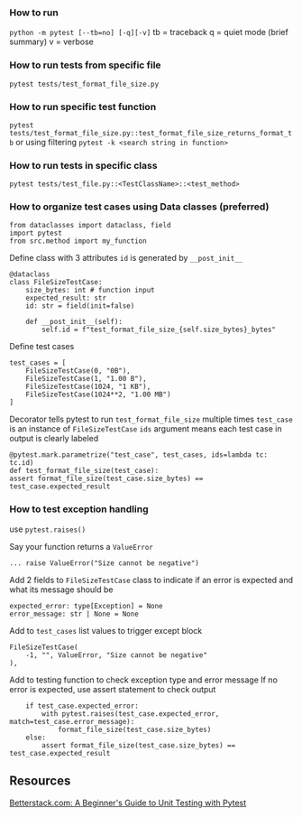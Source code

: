 ### How to run
`python -m pytest [--tb=no] [-q][-v]`
tb = traceback
q = quiet mode (brief summary)
v = verbose

### How to run tests from specific file
`pytest tests/test_format_file_size.py`

### How to run specific test function
`pytest tests/test_format_file_size.py::test_format_file_size_returns_format_tb`
or using filtering
`pytest -k <search string in function>`

### How to run tests in specific class
`pytest tests/test_file.py::<TestClassName>::<test_method>`

### How to organize test cases using Data classes (preferred)
```
from dataclasses import dataclass, field
import pytest
from src.method import my_function
```

Define class with 3 attributes
`id` is generated by `__post_init__`
```
@dataclass
class FileSizeTestCase:
    size_bytes: int # function input
    expected_result: str
    id: str = field(init=false)

    def __post_init__(self):
        self.id = f"test_format_file_size_{self.size_bytes}_bytes"
```

Define test cases
```
test_cases = [
    FileSizeTestCase(0, "0B"),
    FileSizeTestCase(1, "1.00 B"),
    FileSizeTestCase(1024, "1 KB"),
    FileSizeTestCase(1024**2, "1.00 MB")
]
```

Decorator tells pytest to run `test_format_file_size` multiple times
`test_case` is an instance of `FileSizeTestCase`
`ids` argument means each test case in output is clearly labeled
```
@pytest.mark.parametrize("test_case", test_cases, ids=lambda tc: tc.id)
def test_format_file_size(test_case):
assert format_file_size(test_case.size_bytes) == test_case.expected_result
```

### How to test exception handling
use `pytest.raises()`

Say your function returns a `ValueError`
```
... raise ValueError("Size cannot be negative")
```

Add 2 fields to `FileSizeTestCase` class to indicate if an error is expected and what its message should be
```
expected_error: type[Exception] = None
error_message: str | None = None
```

Add to `test_cases` list values to trigger except block
```
FileSizeTestCase(
    -1, "", ValueError, "Size cannot be negative"
),
```

Add to testing function to check exception type and error message
If no error is expected, use assert statement to check output
```
    if test_case.expected_error:
        with pytest.raises(test_case.expected_error, match=test_case.error_message):
            format_file_size(test_case.size_bytes)
    else:
        assert format_file_size(test_case.size_bytes) == test_case.expected_result
```

Resources
---------
[Betterstack.com: A Beginner's Guide to Unit Testing with Pytest](https://betterstack.com/community/guides/testing/pytest-guide/)